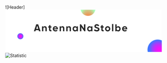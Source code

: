![Header]
<img src="assets/antenna_na_stolbe_fon.svg" alt="Hi, i am antennaNaStolbe">
![Statistic](http://github-profile-summary-cards.vercel.app/api/cards/repos-per-language?username=AntennaNaStolbe&theme=github_dark)
